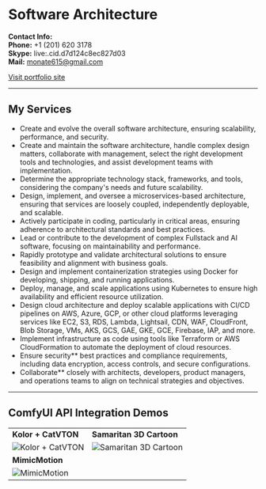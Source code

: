 # Software Architecture

**Contact Info:**  
**Phone:** +1 (201) 620 3178  
**Skype:** live:.cid.d7d124c8ec827d03  
**Mail:** monate615@gmail.com  

[Visit portfolio site](http://ec2-3-137-165-184.us-east-2.compute.amazonaws.com)

---

## My Services

- Create and evolve the overall software architecture, ensuring scalability, performance, and security.  
- Create and maintain the software architecture, handle complex design matters, collaborate with management, select the right development tools and technologies, and assist development teams with implementation.  
- Determine the appropriate technology stack, frameworks, and tools, considering the company's needs and future scalability.  
- Design, implement, and oversee a microservices-based architecture, ensuring that services are loosely coupled, independently deployable, and scalable.  
- Actively participate in coding, particularly in critical areas, ensuring adherence to architectural standards and best practices.  
- Lead or contribute to the development of complex Fullstack and AI software, focusing on maintainability and performance.  
- Rapidly prototype and validate architectural solutions to ensure feasibility and alignment with business goals.  
- Design and implement containerization strategies using Docker for developing, shipping, and running applications.  
- Deploy, manage, and scale applications using Kubernetes to ensure high availability and efficient resource utilization.  
- Design cloud architecture and deploy scalable applications with CI/CD pipelines on AWS, Azure, GCP, or other cloud platforms leveraging services like EC2, S3, RDS, Lambda, Lightsail, CDN, WAF, CloudFront, Blob Storage, VMs, AKS, GCS, GAE, GKE, GCE, Firebase, IAP, and more.  
- Implement infrastructure as code using tools like Terraform or AWS CloudFormation to automate the deployment of cloud resources.  
- Ensure security** best practices and compliance requirements, including data encryption, access controls, and secure configurations.  
- Collaborate** closely with architects, developers, product managers, and operations teams to align on technical strategies and objectives.

---

## ComfyUI API Integration Demos

|                                                                                      |                                                                                       |
|--------------------------------------------------------------------------------------|---------------------------------------------------------------------------------------|
|**Kolor + CatVTON**                                                                   |**Samaritan 3D Cartoon**                                                               |
|![Kolor + CatVTON](https://github.com/user-attachments/assets/ffa3b619-83c3-40c6-9731-5de823ad1249)|![Samaritan 3D Cartoon](https://github.com/user-attachments/assets/a2a50445-96f5-467f-b76c-2cce726be6d5)|
|**MimicMotion**                                                                       |                                                                                       |
|![MimicMotion](https://github.com/user-attachments/assets/e77b4589-fa4f-4c0a-94f6-506bbd49b0e4)| |
